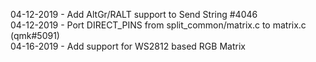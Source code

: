 04-12-2019 - Add AltGr/RALT support to Send String #4046  
04-12-2019 - Port DIRECT_PINS from split_common/matrix.c to matrix.c (qmk#5091)  
04-16-2019 - Add support for WS2812 based RGB Matrix  
